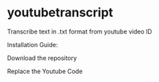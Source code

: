 # youtubetranscript
Transcribe text in .txt format from youtube video ID

Installation Guide:

Download the repository 

Replace the Youtube Code 
